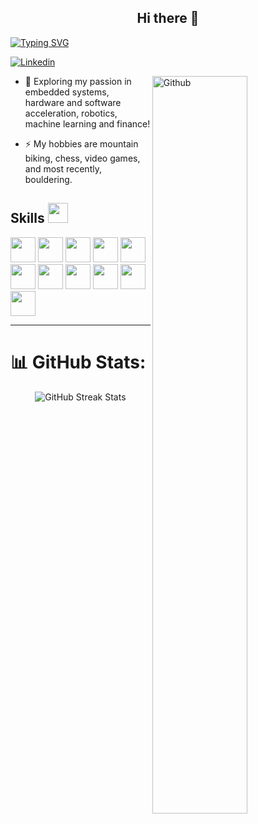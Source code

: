 <div align="center">
  <h2>Hi there 👋</h2>
</div>

<!-- **A passionate robotics and systems engineering student** -->

<a href="https://git.io/typing-svg"><img src="https://readme-typing-svg.demolab.com?font=Hedvig+Letters+Serif+&duration=6000&pause=1000&random=false&width=650&height=60&lines=I+am+David+Ortiz;Robotics+%26+digital+systems+engineering+student;Active+Learner%2FResearcher" alt="Typing SVG" /></a>

[![Linkedin](https://img.shields.io/badge/-daveoc01-blue?style=flat-square&logo=Linkedin&logoColor=white&link=LINK-DO-SEU-LINKEDIN)](https://www.linkedin.com/in/daveoc01/)

<img width="55%" align="right" alt="Github" src="https://raw.githubusercontent.com/onimur/.github/master/.resources/git-header.svg" />

- 🔭 Exploring my passion in embedded systems, hardware and software acceleration, robotics, machine learning and finance!
  
<!-- - 🌱 I’m currently learning Git, Java y GitHub -->
  
- ⚡ My hobbies are mountain biking, chess, video games, and most recently, bouldering.

<h2> Skills <img src = "https://media2.giphy.com/media/QssGEmpkyEOhBCb7e1/giphy.gif?cid=ecf05e47a0n3gi1bfqntqmob8g9aid1oyj2wr3ds3mg700bl&rid=giphy.gif" width = 32px> </h2>
<p align="left"> 
<img src="https://cdn.jsdelivr.net/gh/devicons/devicon/icons/python/python-original.svg" height=40/>
<img src="https://cdn.jsdelivr.net/gh/devicons/devicon/icons/cplusplus/cplusplus-original.svg" height=40 />
<img src ='https://raw.githubusercontent.com/rahulbanerjee26/githubAboutMeGenerator/main/icons/scikit.svg' height=40>
<img src="https://cdn.jsdelivr.net/gh/devicons/devicon/icons/tensorflow/tensorflow-original.svg" height=40/>
<img src="https://cdn.jsdelivr.net/gh/devicons/devicon/icons/linux/linux-original.svg" height=40/>
<img src="https://cdn.jsdelivr.net/gh/devicons/devicon/icons/matlab/matlab-original.svg" height=40/>
<img src="https://cdn.jsdelivr.net/gh/devicons/devicon/icons/git/git-original.svg" height=40/>
<img src="https://cdn.jsdelivr.net/gh/devicons/devicon/icons/bash/bash-original.svg" height=40/>
<img src="https://cdn.jsdelivr.net/gh/devicons/devicon/icons/vscode/vscode-original.svg" height=40/>
<img src="https://cdn.jsdelivr.net/gh/devicons/devicon/icons/docker/docker-original.svg" height=40/>
<img src="https://cdn.jsdelivr.net/gh/devicons/devicon/icons/latex/latex-original.svg" height=40/>
</p>
    
---

# 📊 GitHub Stats:

<!-- ![](https://github-readme-stats.vercel.app/api?username=david-oc17&theme=prussian&hide_border=false&include_all_commits=true&count_private=true)<br/> -->

<p align="center">
  <img src="https://github-readme-streak-stats.herokuapp.com/?user=david-oc17&theme=prussian&hide_border=false" alt="GitHub Streak Stats" />
</p>

<!--
![](https://github-readme-stats.vercel.app/api/top-langs/?username=david-oc17&theme=prussian&hide_border=false&include_all_commits=true&count_private=true&layout=compact)
-->


<!--
**David-OC17/David-OC17** is a ✨ _special_ ✨ repository because its `README.md` (this file) appears on your GitHub profile.

Here are some ideas to get you started:

- 🔭 I’m currently working on ...
- 🌱 I’m currently learning ...
- 👯 I’m looking to collaborate on ...
- 🤔 I’m looking for help with ...
- 💬 Ask me about ...
- 📫 How to reach me: ...
- 😄 Pronouns: ...
- ⚡ Fun fact: ...
-->
